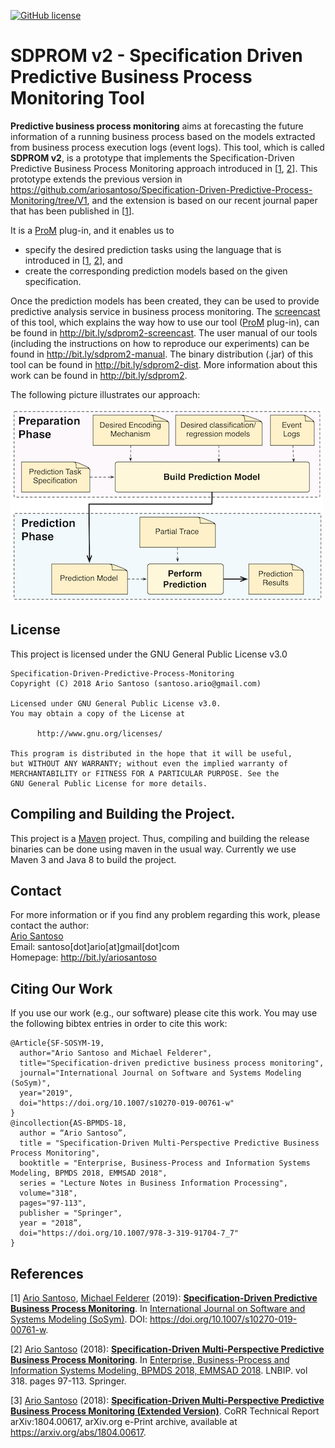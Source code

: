 [![GitHub license](https://img.shields.io/badge/license-GNU%20General%20Public%20License%20v3.0-blue.svg?style=flat)](http://www.gnu.org/licenses/)

# SDPROM v2 - Specification Driven Predictive Business Process Monitoring Tool

**Predictive business process monitoring** aims at forecasting the future information of a running business process based on the models extracted from business process execution logs (event logs). This tool, which is called **SDPROM v2**, is a prototype that implements the Specification-Driven Predictive Business Process Monitoring approach introduced in [[1](https://doi.org/10.1007/s10270-019-00761-w), [2](https://doi.org/10.1007/978-3-319-91704-7_7)]. This prototype extends the previous version in https://github.com/ariosantoso/Specification-Driven-Predictive-Process-Monitoring/tree/V1, and the extension is based on our recent journal paper that has been published in [[1](https://doi.org/10.1007/s10270-019-00761-w)]. 

It is a [ProM](http://promtools.org) plug-in, and it enables us to
* specify the desired prediction tasks using the language that is introduced in [[1](https://doi.org/10.1007/s10270-019-00761-w), [2](https://doi.org/10.1007/978-3-319-91704-7_7)], and
* create the corresponding prediction models based on the given specification.

Once the prediction models has been created, they can be used to provide predictive analysis service in business process monitoring. The [screencast](http://bit.ly/sdprom2-screencast) of this tool, which explains the way how to use our tool ([ProM](http://promtools.org) plug-in), can be found in http://bit.ly/sdprom2-screencast. The user manual  of our tools (including the instructions on how to reproduce our experiments) can be found in http://bit.ly/sdprom2-manual. The binary distribution (.jar) of this tool can be found in http://bit.ly/sdprom2-dist. More information about this work can be found in http://bit.ly/sdprom2. 

The following picture illustrates our approach:

![approach](/others/approach.jpg)

## License
This project is licensed under the GNU General Public License v3.0

```
Specification-Driven-Predictive-Process-Monitoring
Copyright (C) 2018 Ario Santoso (santoso.ario@gmail.com)

Licensed under GNU General Public License v3.0.
You may obtain a copy of the License at

      http://www.gnu.org/licenses/

This program is distributed in the hope that it will be useful,
but WITHOUT ANY WARRANTY; without even the implied warranty of
MERCHANTABILITY or FITNESS FOR A PARTICULAR PURPOSE. See the
GNU General Public License for more details.

```

## Compiling and Building the Project.

This project is a [Maven](http://maven.apache.org/) project. Thus, compiling and building the release binaries can be done using maven in the usual way. Currently we use Maven 3 and Java 8 to build the project.

## Contact
For more information or if you find any problem regarding this work, please contact the author: <br />
[Ario Santoso](http://bit.ly/ariosantoso) <br />
Email: santoso[dot]ario[at]gmail[dot]com <br />
Homepage: http://bit.ly/ariosantoso 

## Citing Our Work
If you use our work (e.g., our software) please cite this work. You may use the following bibtex entries in order to cite this work:

```
@Article{SF-SOSYM-19,
  author="Ario Santoso and Michael Felderer",
  title="Specification-driven predictive business process monitoring",
  journal="International Journal on Software and Systems Modeling (SoSym)",
  year="2019",
  doi="https://doi.org/10.1007/s10270-019-00761-w"
}
@incollection{AS-BPMDS-18,
  author = “Ario Santoso”,
  title = "Specification-Driven Multi-Perspective Predictive Business Process Monitoring",
  booktitle = "Enterprise, Business-Process and Information Systems Modeling, BPMDS 2018, EMMSAD 2018",
  series = "Lecture Notes in Business Information Processing",
  volume="318",
  pages="97-113",
  publisher = "Springer",
  year = "2018”,
  doi="https://doi.org/10.1007/978-3-319-91704-7_7"
}
```

## References
[1] [Ario Santoso](http://bit.ly/ariosantoso), [Michael Felderer](http://mfelderer.at/) (2019): **[Specification-Driven Predictive Business Process Monitoring](https://doi.org/10.1007/s10270-019-00761-w)**. In [International Journal on Software and Systems Modeling (SoSym)](https://link.springer.com/journal/10270). DOI: https://doi.org/10.1007/s10270-019-00761-w.

[2] [Ario Santoso](http://bit.ly/ariosantoso) (2018): **[Specification-Driven Multi-Perspective Predictive Business Process Monitoring](https://doi.org/10.1007/978-3-319-91704-7_7)**. In [Enterprise, Business-Process and Information Systems Modeling, BPMDS 2018, EMMSAD 2018](https://doi.org/10.1007/978-3-319-91704-7). LNBIP. vol 318. pages 97-113. Springer.

[3] [Ario Santoso](http://bit.ly/ariosantoso) (2018): **[Specification-Driven Multi-Perspective Predictive Business Process Monitoring (Extended Version)](https://arxiv.org/abs/1804.00617)**. CoRR Technical Report arXiv:1804.00617, arXiv.org e-Print archive, available at https://arxiv.org/abs/1804.00617.

